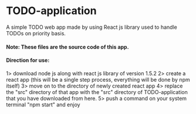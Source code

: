 # TODO-application
A simple TODO web app made by using React js library used to handle TODOs on priority basis.

#### Note: These files are the source code of this app.
#### Direction for use: 
1> download node js along with react js library of version 1.5.2
2> create a react app (this will be a single step process, everything will be done by npm itself)
3> move on to the directory of newly created react app
4> replace the "src" directory of that app with the "src" directory of TODO-application that you have downloaded from here.
5> push a command on your system terminal "npm start" and enjoy
